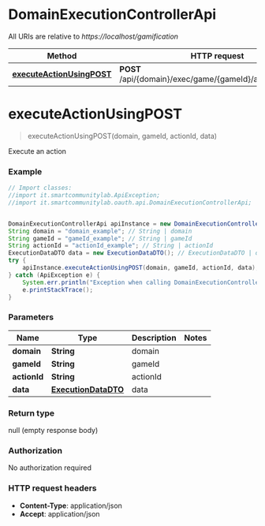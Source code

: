 # DomainExecutionControllerApi

All URIs are relative to *https://localhost/gamification*

Method | HTTP request | Description
------------- | ------------- | -------------
[**executeActionUsingPOST**](DomainExecutionControllerApi.md#executeActionUsingPOST) | **POST** /api/{domain}/exec/game/{gameId}/action/{actionId} | Execute an action


<a name="executeActionUsingPOST"></a>
# **executeActionUsingPOST**
> executeActionUsingPOST(domain, gameId, actionId, data)

Execute an action

### Example
```java
// Import classes:
//import it.smartcommunitylab.ApiException;
//import it.smartcommunitylab.oauth.api.DomainExecutionControllerApi;


DomainExecutionControllerApi apiInstance = new DomainExecutionControllerApi();
String domain = "domain_example"; // String | domain
String gameId = "gameId_example"; // String | gameId
String actionId = "actionId_example"; // String | actionId
ExecutionDataDTO data = new ExecutionDataDTO(); // ExecutionDataDTO | data
try {
    apiInstance.executeActionUsingPOST(domain, gameId, actionId, data);
} catch (ApiException e) {
    System.err.println("Exception when calling DomainExecutionControllerApi#executeActionUsingPOST");
    e.printStackTrace();
}
```

### Parameters

Name | Type | Description  | Notes
------------- | ------------- | ------------- | -------------
 **domain** | **String**| domain |
 **gameId** | **String**| gameId |
 **actionId** | **String**| actionId |
 **data** | [**ExecutionDataDTO**](ExecutionDataDTO.md)| data |

### Return type

null (empty response body)

### Authorization

No authorization required

### HTTP request headers

 - **Content-Type**: application/json
 - **Accept**: application/json

